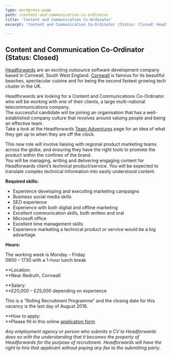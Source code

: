 ```yaml
---
type: wordpress-page
path: /content-and-communication-co-ordinator
title: 'Content and Communication Co-Ordinator'
excerpt: 'Content and Communication Co-Ordinator (Status: Closed) Headforwards are an exciting outsource software development company based in Cornwall, South West England. Cornwall is famous for its beautiful beaches, spectacular cuisine and for being the second fastest growing tech cluster in the UK. Headforwards are looking for a Content and Communications Co-Ordinator who will be working with one …'

---
```

Content and Communication Co-Ordinator (Status: Closed)
-------------------------------------------------------

[Headforwards](http://headforwards.com) are an exciting outsource software development company based in Cornwall, South West England. [Cornwall](https://www.visitcornwall.com/) is famous for its beautiful beaches, spectacular cuisine and for being the second fastest growing tech cluster in the UK.

Headforwards are looking for a Content and Communications Co-Ordinator who will be working with one of their clients, a large multi-national telecommunications company.  
The successful candidate will be joining an organisation that has a well-established company culture that revolves around valuing people and being an effective team.  
Take a look at the Headforwards [Team Adventures](https://www.headforwards.com/category/team-adventures/) page for an idea of what they get up to when they are off the clock.

This new role will involve liaising with regional product marketing teams across the globe, and ensuring they have the right tools to promote the product within the confines of the brand.  
You will be managing, writing and delivering engaging content for Headforwards client’s technical product/service. You will be expected to translate complex technical information into easily understood content.

**Required skills:**

*   Experience developing and executing marketing campaigns
*   Business social media skills
*   SEO experience
*   Experience with both digital and offline marketing
*   Excellent communication skills, both written and oral
*   Microsoft office
*   Excellent time management skills
*   Experience marketing a technical product or service would be a big advantage

**Hours:**

The working week is Monday – Friday  
0900 – 1730 with a 1-hour lunch break

**Location:  
**Near Redruth, Cornwall

**Salary:  
**£20,000 – £25,000 depending on experience

This is a “Rolling Recruitment Programme” and the closing date for this vacancy is the last day of August 2016.

**How to apply:  
**Please fill in this online [application form](https://www.headforwards.com/careers/application-form/).

_Any employment agency or person who submits a CV to Headforwards does so with the understanding that it becomes the property of Headforwards for the purpose of recruitment. Headforwards will have the right to hire that applicant without paying any fee to the submitting party._
